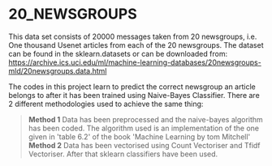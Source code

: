 # 20_NEWSGROUPS

This data set consists of 20000 messages taken from 20 newsgroups, i.e. One thousand Usenet articles from each of the 20 newsgroups. The dataset can be found in the sklearn.datasets or can be downloaded from: 
https://archive.ics.uci.edu/ml/machine-learning-databases/20newsgroups-mld/20newsgroups.data.html

The codes in this project learn to predict the correct newsgroup an article belongs to after it has been trained using Naive-Bayes Classifier. There are 2 different methodologies used to achieve the same thing:
<br>
> **Method 1** Data has been preprocessed and the naive-bayes algorithm has been coded. The algorithm used is an implementation of the one given in 'table 6.2' of the book 'Machine Learning by tom Mitchell' 
> **Method 2** Data has been vectorised using Count Vectoriser and Tfidf Vectoriser. After that sklearn classifiers have been used. 

